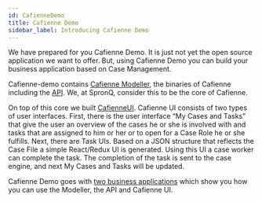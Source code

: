```yaml
---
id: CafienneDemo
title: Cafienne Demo
sidebar_label: Introducing Cafienne Demo
---
```


We have prepared for you Cafienne Demo. It is just not yet the open source application we want to offer. But, using Cafienne Demo you can build your business application based on Case Management.

Cafienne-demo contains [Cafienne Modeller](http://localhost:3000/docs/modelCases.html), the binaries of Cafienne including the [API](http://localhost:3000/docs/apiAuthentication.html). We, at SpronQ, consider this to be the core of Cafienne.

On top of this core we built [CafienneUI](http://localhost:3000/docs/CafienneUI.html). Cafienne UI consists of two types of user interfaces. First, there is the user interface “My Cases and Tasks” that give the user an overview of the cases he or she is involved with and tasks that are assigned to him or her or to open for a Case Role he or she fulfills. Next, there are Task UIs. Based on a JSON structure that reflects the Case File a simple React/Redux UI is generated. Using this UI a case worker can complete the task. The completion of the task is sent to the case engine, and next My Cases and Tasks will be updated.

Cafienne Demo goes with [two business applications](http://localhost:3000/docs/TwoApps.html) which show you how you can use the Modeller, the API and Cafienne UI.